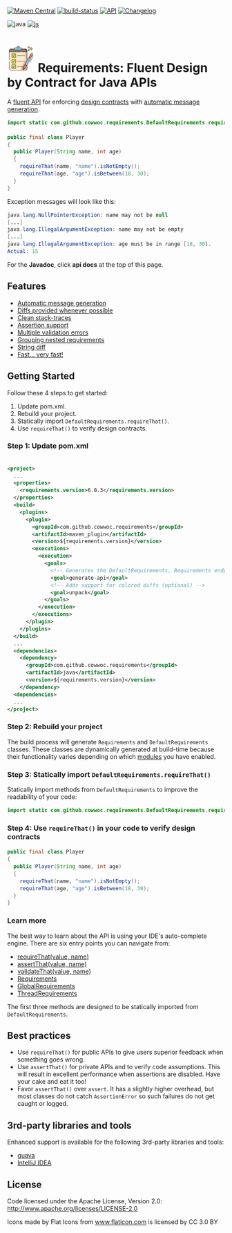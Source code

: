 [![Maven Central](https://maven-badges.herokuapp.com/maven-central/com.github.cowwoc.requirements/java/badge.svg)](https://search.maven.org/search?q=g:com.github.cowwoc.requirements)
[![build-status](../../workflows/Build/badge.svg)](../../actions?query=workflow%3ABuild)
[![API](https://img.shields.io/badge/api_docs-5B45D5.svg)](https://cowwoc.github.io/requirements.java/6.0.3/docs/api/)
[![Changelog](https://img.shields.io/badge/changelog-A345D5.svg)](wiki/Changelog.md)

![java](https://img.shields.io/badge/languages-java-black.svg)
[![js](https://img.shields.io/badge/js-457FD5.svg)](../../../requirements.js)

# <img src="wiki/checklist.svg" width=64 height=64 alt="checklist"> Requirements: Fluent Design by Contract for Java APIs

A [fluent API](https://en.wikipedia.org/wiki/Fluent_Interface.md) for enforcing 
[design contracts](https://en.wikipedia.org/wiki/Design_by_contract) with 
[automatic message generation](wiki/Features.md#automatic-message-generation).

```java
import static com.github.cowwoc.requirements.DefaultRequirements.requireThat;

public final class Player
{
  public Player(String name, int age)
  {
    requireThat(name, "name").isNotEmpty();
    requireThat(age, "age").isBetween(18, 30);
  }
}
```

Exception messages will look like this:

```java
java.lang.NullPointerException: name may not be null
[...]
java.lang.IllegalArgumentException: name may not be empty
[...]
java.lang.IllegalArgumentException: age must be in range [18, 30).
Actual: 15
```

For the **Javadoc**, click **api docs** at the top of this page.

## Features

* [Automatic message generation](wiki/Features.md#automatic-message-generation)
* [Diffs provided whenever possible](wiki/Features.md#diffs-provided-whenever-possible)
* [Clean stack-traces](wiki/Features.md#clean-stack-traces)
* [Assertion support](wiki/Features.md#assertion-support)
* [Multiple validation errors](wiki/Features.md#multiple-validation-errors)
* [Grouping nested requirements](wiki/Features.md#grouping-nested-requirements)
* [String diff](wiki/Features.md#string-diff)
* [Fast... very fast!](wiki/Performance.md)

## Getting Started

Follow these 4 steps to get started:

1. Update pom.xml.
2. Rebuild your project.
3. Statically import `DefaultRequirements.requireThat()`.
4. Use `requireThat()` to verify design contracts.

### Step 1: Update pom.xml

```xml

<project>
  ...
  <properties>
    <requirements.version>6.0.3</requirements.version>
  </properties>
  <build>
    <plugins>
      <plugin>
        <groupId>com.github.cowwoc.requirements</groupId>
        <artifactId>maven_plugin</artifactId>
        <version>${requirements.version}</version>
        <executions>
          <execution>
            <goals>
              <!-- Generates the DefaultRequirements, Requirements endpoints -->
              <goal>generate-api</goal>
              <!-- Adds support for colored diffs (optional) -->
              <goal>unpack</goal>
            </goals>
          </execution>
        </executions>
      </plugin>
    </plugins>
  </build>
  ...
  <dependencies>
    <dependency>
      <groupId>com.github.cowwoc.requirements</groupId>
      <artifactId>java</artifactId>
      <version>${requirements.version}</version>
    </dependency>
  <dependencies>
  ...
</project>
```

### Step 2: Rebuild your project

The build process will generate `Requirements` and `DefaultRequirements` classes. These classes are
 dynamically generated at build-time because their functionality varies depending on which
 [modules](wiki/Supported_Libraries.md) you have enabled.

### Step 3: Statically import `DefaultRequirements.requireThat()`

Statically import methods from `DefaultRequirements` to improve the readability of your code:

```java
import static com.github.cowwoc.requirements.DefaultRequirements.requireThat;
```

### Step 4: Use `requireThat()` in your code to verify design contracts

```java
public final class Player
{
  public Player(String name, int age)
  {
    requireThat(name, "name").isNotEmpty();
    requireThat(age, "age").isBetween(18, 30);
  }
}
```

### Learn more

The best way to learn about the API is using your IDE's auto-complete engine. There are six entry points you can navigate from:

* [requireThat(value, name)](https://cowwoc.github.io/requirements.java/6.0.3/docs/api/com.github.cowwoc.requirements/com/github/cowwoc/requirements/DefaultRequirements.html#requireThat(T,java.lang.String))
* [assertThat(value, name)](https://cowwoc.github.io/requirements.java/6.0.3/docs/api/com.github.cowwoc.requirements/com/github/cowwoc/requirements/DefaultRequirements.html#assertThat(T,java.lang.String))
* [validateThat(value, name)](https://cowwoc.github.io/requirements.java/6.0.3/docs/api/com.github.cowwoc.requirements/com/github/cowwoc/requirements/DefaultRequirements.html#validateThat(T,java.lang.String))
* [Requirements](https://cowwoc.github.io/requirements.java/6.0.3/docs/api/com.github.cowwoc.requirements/com/github/cowwoc/requirements/Requirements.html)
* [GlobalRequirements](https://cowwoc.github.io/requirements.java/6.0.3/docs/api/com.github.cowwoc.requirements.java/com/github/cowwoc/requirements/java/GlobalRequirements.html)
* [ThreadRequirements](https://cowwoc.github.io/requirements.java/6.0.3/docs/api/com.github.cowwoc.requirements.java/com/github/cowwoc/requirements/java/ThreadRequirements.html)

The first three methods are designed to be statically imported from `DefaultRequirements`.

## Best practices

* Use `requireThat()` for public APIs to give users superior feedback when something goes wrong.
* Use `assertThat()` for private APIs and to verify code assumptions. This will result in excellent performance when assertions are disabled. Have your cake and eat it too!
* Favor `assertThat()` over `assert`. It has a slightly higher overhead, but most classes do not catch `AssertionError` so such failures do not get caught or logged.

## 3rd-party libraries and tools

Enhanced support is available for the following 3rd-party libraries and tools:

* [guava](wiki/Supported_Libraries.md)
* [IntelliJ IDEA](wiki/Supported_Tools.md)

## License

Code licensed under the Apache License, Version 2.0: http://www.apache.org/licenses/LICENSE-2.0

Icons made by Flat Icons from www.flaticon.com is licensed by CC 3.0 BY
